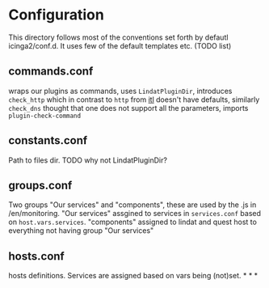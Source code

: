 # Configuration

This directory follows most of the conventions set forth by defautl icinga2/conf.d. It uses few of the default templates etc. (TODO list)

## commands.conf

wraps our plugins as commands, uses `LindatPluginDir`, introduces `check_http` which in contrast to `http` from [itl](https://github.com/Icinga/icinga2/blob/master/itl/command-plugins.conf) doesn't have defaults, similarly `check_dns` thought that one does not support all the parameters, imports `plugin-check-command`

## constants.conf

Path to files dir. TODO why not LindatPluginDir?

## groups.conf

Two groups "Our services" and "components", these are used by the .js in /en/monitoring. "Our services" assgined to services in `services.conf` based on `host.vars.services`. "components" assigned to lindat and quest host to everything not having group "Our services"

## hosts.conf

hosts definitions. Services are assigned based on vars being (not)set.
* 
* 
* 
